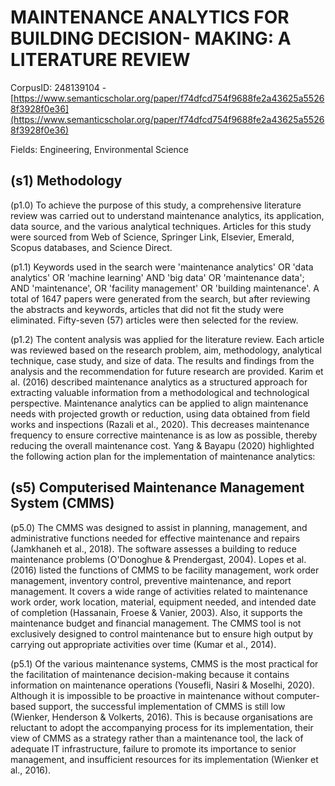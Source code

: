 # MAINTENANCE ANALYTICS FOR BUILDING DECISION- MAKING: A LITERATURE REVIEW

CorpusID: 248139104 - [https://www.semanticscholar.org/paper/f74dfcd754f9688fe2a43625a55268f3928f0e36](https://www.semanticscholar.org/paper/f74dfcd754f9688fe2a43625a55268f3928f0e36)

Fields: Engineering, Environmental Science

## (s1) Methodology
(p1.0) To achieve the purpose of this study, a comprehensive literature review was carried out to understand maintenance analytics, its application, data source, and the various analytical techniques. Articles for this study were sourced from Web of Science, Springer Link, Elsevier, Emerald, Scopus databases, and Science Direct.

(p1.1) Keywords used in the search were 'maintenance analytics' OR 'data analytics' OR 'machine learning' AND 'big data' OR 'maintenance data'; AND 'maintenance', OR 'facility management' OR 'building maintenance'. A total of 1647 papers were generated from the search, but after reviewing the abstracts and keywords, articles that did not fit the study were eliminated. Fifty-seven (57) articles were then selected for the review.

(p1.2) The content analysis was applied for the literature review. Each article was reviewed based on the research problem, aim, methodology, analytical technique, case study, and size of data. The results and findings from the analysis and the recommendation for future research are provided. Karim et al. (2016) described maintenance analytics as a structured approach for extracting valuable information from a methodological and technological perspective. Maintenance analytics can be applied to align maintenance needs with projected growth or reduction, using data obtained from field works and inspections (Razali et al., 2020). This decreases maintenance frequency to ensure corrective maintenance is as low as possible, thereby reducing the overall maintenance cost. Yang & Bayapu (2020) highlighted the following action plan for the implementation of maintenance analytics:
## (s5) Computerised Maintenance Management System (CMMS)
(p5.0) The CMMS was designed to assist in planning, management, and administrative functions needed for effective maintenance and repairs (Jamkhaneh et al., 2018). The software assesses a building to reduce maintenance problems (O'Donoghue & Prendergast, 2004). Lopes et al. (2016) listed the functions of CMMS to be facility management, work order management, inventory control, preventive maintenance, and report management. It covers a wide range of activities related to maintenance work order, work location, material, equipment needed, and intended date of completion (Hassanain, Froese & Vanier, 2003). Also, it supports the maintenance budget and financial management. The CMMS tool is not exclusively designed to control maintenance but to ensure high output by carrying out appropriate activities over time (Kumar et al., 2014).

(p5.1) Of the various maintenance systems, CMMS is the most practical for the facilitation of maintenance decision-making because it contains information on maintenance operations (Yousefli, Nasiri & Moselhi, 2020). Although it is impossible to be proactive in maintenance without computer-based support, the successful implementation of CMMS is still low (Wienker, Henderson & Volkerts, 2016). This is because organisations are reluctant to adopt the accompanying process for its implementation, their view of CMMS as a strategy rather than a maintenance tool, the lack of adequate IT infrastructure, failure to promote its importance to senior management, and insufficient resources for its implementation (Wienker et al., 2016).
